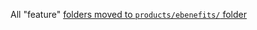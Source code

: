 All "feature" [folders moved to `products/ebenefits/` folder](https://github.com/department-of-veterans-affairs/va.gov-team/tree/master/products/ebenefits)